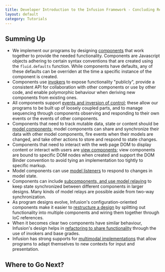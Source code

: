 ```yaml
---
title: Developer Introduction to the Infusion Framework - Concluding Remarks
layout: default
category: Tutorials
---
```


<!-- TODO
## Concluding Remarks
-->
## Summing Up

* We implement our programs by designing [components](/tutorial-developerIntroduction/DeveloperIntroductionToInfusionFramework-Components.html) that work together to provide the needed functionality. Components are Javascript objects adhering to certain syntax conventions that are created using the `fluid.defaults` function. While components have defaults, any of these defaults can be overriden at the time a specific instance of the component is created.
* Components use [invokers](/tutorial-developerIntroduction/DeveloperIntroductionToInfusionFramework-Invokers.html) to expose functionality "publicly", provide a consistent API for collaboration with other components or use by other code, and enable polymorphic behaviour when deriving new components from existing ones.
* All components support [events and inversion of control](/tutorial-developerIntroduction/DeveloperIntroductionToInfusionFramework-EventsAndInversionOfControl.html); these allow our programs to be built up of loosely coupled parts, and to manage sequencing through components observing and responding to their own events or the events of other components.
* Components that need to track mutable data, state or content should be [model components](/tutorial-developerIntroduction/DeveloperIntroductionToInfusionFramework-ModelsAndModelComponents.html); model components can share and synchronize their data with other model components, fire events when their models are changed, and take other actions to store and respond to state changes.
* Components that need to interact with the web page DOM to display content or interact with users are [view components](/tutorial-developerIntroduction/DeveloperIntroductionToInfusionFramework-ViewsAndViewComponents.html); view components are bound to specific DOM nodes when created and support the DOM Binder convention to avoid tying an implementation too tightly to specific markup.
* Model components can use [model listeners](/tutorial-developerIntroduction/DeveloperIntroductionToInfusionFramework-ListeningToModelChanges.html) to respond to changes in model state.
* Components can include [subcomponents, and use model relaying](/tutorial-developerIntroduction/DeveloperIntroductionToInfusionFramework-SubcomponentsAndModelRelaying.html) to keep state synchronized between different components in larger designs. Many kinds of model relays are possible aside from two-way synchronization.
* As program designs evolve, Infusion's configuration-oriented components make it easier to [restructure a design](/tutorial-developerIntroduction/DeveloperIntroductionToInfusionFramework-RestructuringComponents.md) by splitting out functionality into multiple components and wiring them together through IoC references.
* When it becomes clear two components have similar behaviour, Infusion's design helps in [refactoring to share functionality](/tutorial-developerIntroduction/DeveloperIntroductionToInfusionFramework-PolymorphicInvokersAndRefactoring.html) through the use of invokers and base grades.
* Infusion has strong supports for [multimodal implementations](/tutorial-developerIntroduction/DeveloperIntroductionToInfusionFramework-ExtendingDesignsWithExistingComponents.md) that allow programs to adapt themselves to new contexts for input and presentation.

## Where to Go Next?
